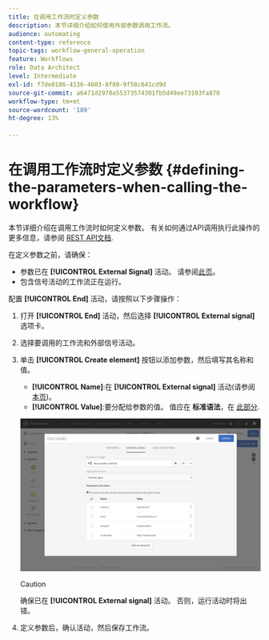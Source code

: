 ```yaml
---
title: 在调用工作流时定义参数
description: 本节详细介绍如何使用外部参数调用工作流。
audience: automating
content-type: reference
topic-tags: workflow-general-operation
feature: Workflows
role: Data Architect
level: Intermediate
exl-id: f7de0186-4136-4603-8f80-9f58c641cd9d
source-git-commit: a6471d2970a55373574301fb5d49ee73103fa870
workflow-type: tm+mt
source-wordcount: '189'
ht-degree: 13%

---
```


# 在调用工作流时定义参数 {#defining-the-parameters-when-calling-the-workflow}

本节详细介绍在调用工作流时如何定义参数。 有关如何通过API调用执行此操作的更多信息，请参阅 [REST API文档](../../api/using/triggering-a-signal-activity.md).

在定义参数之前，请确保：

* 参数已在 **[!UICONTROL External Signal]** 活动。 请参阅[此页](../../automating/using/declaring-parameters-external-signal.md)。
* 包含信号活动的工作流正在运行。

配置 **[!UICONTROL End]** 活动，请按照以下步骤操作：

1. 打开 **[!UICONTROL End]** 活动，然后选择 **[!UICONTROL External signal]** 选项卡。
1. 选择要调用的工作流和外部信号活动。
1. 单击 **[!UICONTROL Create element]** 按钮以添加参数，然后填写其名称和值。

   * **[!UICONTROL Name]**:在 **[!UICONTROL External signal]** 活动(请参阅 [本页](../../automating/using/declaring-parameters-external-signal.md))。
   * **[!UICONTROL Value]**:要分配给参数的值。 值应在 **标准语法**，在 [此部分](../../automating/using/advanced-expression-editing.md#standard-syntax).

   ![](assets/extsignal_definingparameters_2.png)

   >[!CAUTION]
   >
   >确保已在 **[!UICONTROL External signal]** 活动。 否则，运行活动时将出错。

1. 定义参数后，确认活动，然后保存工作流。
